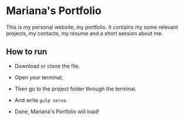 Mariana's Portfolio
===============================

This is my personal website, my portfolio. It contains my some relevant projects, my contacts, my resume and a short session about me.


## How to run

* Download or clone the file.

* Open your terminal;

* Then go to the project folder through the terminal.

* And write `gulp serve`.
 
* Done, Mariana's Portfolio will load! 


